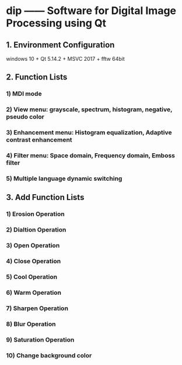 # dip —— Software for **Digital Image Processing** using Qt

## 1. Environment Configuration
windows 10 + Qt 5.14.2 + MSVC 2017 + fftw 64bit

## 2. Function Lists

### 1) MDI mode
### 2) View menu: grayscale, spectrum, histogram, negative, pseudo color
### 3) Enhancement menu: Histogram equalization, Adaptive contrast enhancement
### 4) Filter menu: Space domain, Frequency domain, Emboss filter
### 5) Multiple language dynamic switching
## 3. Add Function Lists

### 1) Erosion Operation
### 2) Dialtion Operation
### 3) Open Operation
### 4) Close Operation
### 5) Cool Operation
### 6) Warm Operation
### 7) Sharpen Operation
### 8) Blur Operation
### 9) Saturation Operation
### 10) Change background color 
